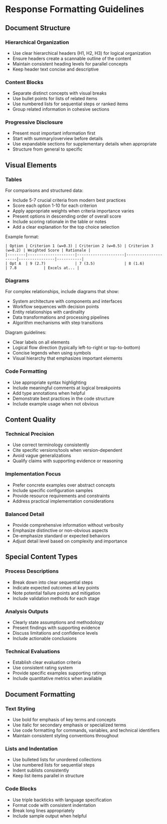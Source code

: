 # Response Formatting Guidelines

## Document Structure

### Hierarchical Organization
- Use clear hierarchical headers (H1, H2, H3) for logical organization
- Ensure headers create a scannable outline of the content
- Maintain consistent heading levels for parallel concepts
- Keep header text concise and descriptive

### Content Blocks
- Separate distinct concepts with visual breaks
- Use bullet points for lists of related items
- Use numbered lists for sequential steps or ranked items
- Group related information in cohesive sections

### Progressive Disclosure
- Present most important information first
- Start with summary/overview before details
- Use expandable sections for supplementary details when appropriate
- Structure from general to specific

## Visual Elements

### Tables
For comparisons and structured data:
- Include 5-7 crucial criteria from modern best practices
- Score each option 1-10 for each criterion
- Apply appropriate weights when criteria importance varies
- Present options in descending order of overall score
- Include scoring rationale in the table or notes
- Add a clear explanation for the top choice selection

Example format:
```
| Option | Criterion 1 (w=0.3) | Criterion 2 (w=0.5) | Criterion 3 (w=0.2) | Weighted Score | Rationale |
|--------|---------------------|---------------------|---------------------|----------------|-----------|
| Opt A  | 9 (2.7)             | 7 (3.5)             | 8 (1.6)             | 7.8            | Excels at... |
```

### Diagrams
For complex relationships, include diagrams that show:
- System architecture with components and interfaces
- Workflow sequences with decision points
- Entity relationships with cardinality
- Data transformations and processing pipelines
- Algorithm mechanisms with step transitions

Diagram guidelines:
- Clear labels on all elements
- Logical flow direction (typically left-to-right or top-to-bottom)
- Concise legends when using symbols
- Visual hierarchy that emphasizes important elements

### Code Formatting
- Use appropriate syntax highlighting
- Include meaningful comments at logical breakpoints
- Add type annotations when helpful
- Demonstrate best practices in the code structure
- Include example usage when not obvious

## Content Quality

### Technical Precision
- Use correct terminology consistently
- Cite specific versions/tools when version-dependent
- Avoid vague generalizations
- Qualify claims with supporting evidence or reasoning

### Implementation Focus
- Prefer concrete examples over abstract concepts
- Include specific configuration samples
- Provide resource requirements and constraints
- Address practical implementation considerations

### Balanced Detail
- Provide comprehensive information without verbosity
- Emphasize distinctive or non-obvious aspects
- De-emphasize standard or expected behaviors
- Adjust detail level based on complexity and importance

## Special Content Types

### Process Descriptions
- Break down into clear sequential steps
- Indicate expected outcomes at key points
- Note potential failure points and mitigation
- Include validation methods for each stage

### Analysis Outputs
- Clearly state assumptions and methodology
- Present findings with supporting evidence
- Discuss limitations and confidence levels
- Include actionable conclusions

### Technical Evaluations
- Establish clear evaluation criteria
- Use consistent rating system
- Provide specific examples supporting ratings
- Include quantitative metrics when available

## Document Formatting

### Text Styling
- Use bold for emphasis of key terms and concepts
- Use italic for secondary emphasis or specialized terms
- Use code formatting for commands, variables, and technical identifiers
- Maintain consistent styling conventions throughout

### Lists and Indentation
- Use bulleted lists for unordered collections
- Use numbered lists for sequential steps
- Indent sublists consistently
- Keep list items parallel in structure

### Code Blocks
- Use triple backticks with language specification
- Format code with consistent indentation
- Break long lines appropriately
- Include sample output when helpful
